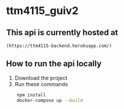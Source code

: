 # ttm4115_guiv2

## This api is currently hosted at
    (https://ttm4115-backend.herokuapp.com/)

## How to run the api locally
1. Download the project
2. Run these commands
```bash
    npm install
    docker-compose up --build
```


